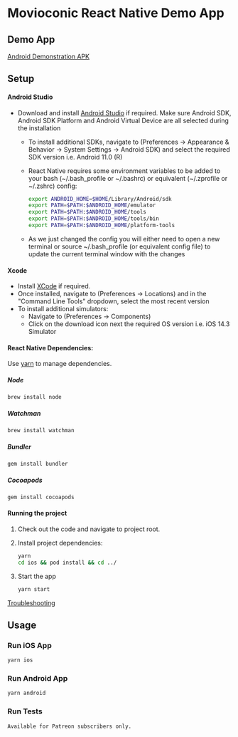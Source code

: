 # Movioconic React Native Demo App
## Demo App
[Android Demonstration APK](https://github.com/jonstep/ideas-board-mobile/raw/master/demo/Ideas.apk)

## Setup
#### Android Studio

* Download and install [Android Studio](https://developer.android.com/studio/) if required. Make sure Android SDK, Android SDK Platform and Android Virtual Device are all selected during the installation
     * To install additional SDKs, navigate to (Preferences -> Appearance & Behavior -> System Settings -> Android SDK) and select the required SDK version i.e. Android 11.0 (R)

     * React Native requires some environment variables to be added to your bash (\~/.bash_profile or \~/.bashrc) or equivalent (~/.zprofile or ~/.zshrc) config:

        ```sh
        export ANDROID_HOME=$HOME/Library/Android/sdk
        export PATH=$PATH:$ANDROID_HOME/emulator
        export PATH=$PATH:$ANDROID_HOME/tools
        export PATH=$PATH:$ANDROID_HOME/tools/bin
        export PATH=$PATH:$ANDROID_HOME/platform-tools
        ```
     * As we just changed the config you will either need to open a new terminal or source ~/.bash_profile (or equivalent config file) to update the current terminal window with the changes

#### Xcode

* Install [XCode](https://itunes.apple.com/us/app/xcode/id497799835) if required.
* Once installed, navigate to (Preferences -> Locations) and in the "Command Line Tools" dropdown, select the most recent version
* To install additional simulators:
     * Navigate to (Preferences -> Components)
     * Click on the download icon next the required OS version i.e. iOS 14.3 Simulator

#### React Native Dependencies:

Use [yarn](https://yarnpkg.com/en/) to manage dependencies.

##### Node
```sh
brew install node
```
##### Watchman
```sh
brew install watchman
```

##### Bundler
```sh
gem install bundler
```

##### Cocoapods
```sh
gem install cocoapods
```

#### Running the project

1. Check out the code and navigate to project root.

2. Install project dependencies:

    ```sh
    yarn
    cd ios && pod install && cd ../
    ```

3. Start the app

    ```sh
    yarn start
    ```

[Troubleshooting](https://reactnative.dev/docs/troubleshooting)

## Usage

### Run iOS App

```sh
yarn ios
```

### Run Android App

```sh
yarn android
```

### Run Tests

```sh
Available for Patreon subscribers only.
```

